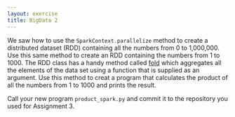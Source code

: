 ```yaml
---
layout: exercise
title: BigData 2
---
```


We saw how to use the `SparkContext.parallelize` method to create a distributed dataset (RDD) containing all the numbers from 0 to 1,000,000. Use this
same method to create an RDD containing the numbers from 1 to 1000. The RDD class has a handy method called 
[fold](https://spark.apache.org/docs/1.1.1/api/python/pyspark.rdd.RDD-class.html#fold) which aggregates all the elements of the data set 
using a function that is supplied as an argument. Use this method to creat a program that
calculates the product of all the numbers from 1 to 1000 and prints the result.

Call your new program `product_spark.py` and commit it to the repository you used for Assignment 3.

